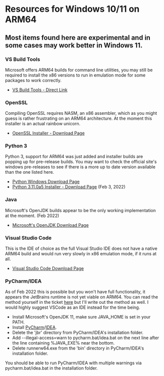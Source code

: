 # Resources for Windows 10/11 on ARM64
## Most items found here are experimental and in some cases may work better in Windows 11.

### VS Build Tools
Microsoft offers ARM64 builds for command line utilities, you may still be required to install the x86 versions to run in emulation mode for some packages to work correctly.
- [VS Build Tools - Direct Link](https://aka.ms/vs/17/release/vs_BuildTools.exe)

### OpenSSL
Compiling OpenSSL requires NASM, an x86 assembler, which as you might guess is rather frustrating on an ARM64 architecture.  At the moment this installer is an actual rainbow unicorn.
- [OpenSSL Installer - Download Page](https://slproweb.com/products/Win32OpenSSL.html)

### Python 3
Python 3, support for ARM64 was just added and installer builds are popping up for pre-release builds.  You may want to check the official site's windows pre-releases to see if there is a more up to date version available than the one listed here.
- [Python Windows Download Page](https://www.python.org/downloads/windows/)
- [Python 3.11.0a5 Installer - Download Page](https://www.python.org/downloads/release/python-3110a5/) (Feb 3, 2022)

### Java
Microsoft's OpenJDK builds appear to be the only working implementation at the moment. (Feb 2022)
- [Microsoft's OpenJDK Download Page](https://docs.microsoft.com/en-us/java/openjdk/download)

### Visual Studio Code
This is the IDE of choice as the full Visual Studio IDE does not have a native ARM64 build and would run very slowly in x86 emulation mode, if it runs at all.
- [Visual Studio Code Download Page](https://code.visualstudio.com/#alt-downloads)

### PyCharm/IDEA
As of Feb 2022 this is possible but you won't have full functionality, it appears the JetBrains runtime is not yet viable on ARM64.  You can read the method yourself in the ticket [here](https://youtrack.jetbrains.com/issue/JBR-2074) but I'll write out the method as well.  I would highly suggest VSCode as an IDE instead for the time being.
- Install Microsoft's OpenJDK 11, make sure JAVA_HOME is set in your PATH.
- Install [PyCharm](https://www.jetbrains.com/pycharm/download/#section=windows)/[IDEA](https://www.jetbrains.com/idea/download/#section=windows).
- Delete the 'jbr' directory from PyCharm/IDEA's installation folder.
- Add --illegal-access=warn to pycharm.bat/idea.bat on the next line after the line containing %JAVA_EXE% near the bottom.
- Delete runnerw64.exe from the 'bin' directory in PyCharm/IDEA's installation folder.

You should be able to run PyCharm/IDEA with multiple warnings via pycharm.bat/idea.bat in the installation folder.
